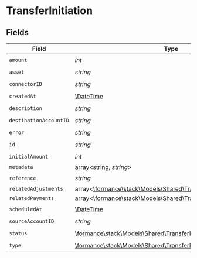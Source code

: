 # TransferInitiation


## Fields

| Field                                                                                                                    | Type                                                                                                                     | Required                                                                                                                 | Description                                                                                                              | Example                                                                                                                  |
| ------------------------------------------------------------------------------------------------------------------------ | ------------------------------------------------------------------------------------------------------------------------ | ------------------------------------------------------------------------------------------------------------------------ | ------------------------------------------------------------------------------------------------------------------------ | ------------------------------------------------------------------------------------------------------------------------ |
| `amount`                                                                                                                 | *int*                                                                                                                    | :heavy_check_mark:                                                                                                       | N/A                                                                                                                      |                                                                                                                          |
| `asset`                                                                                                                  | *string*                                                                                                                 | :heavy_check_mark:                                                                                                       | N/A                                                                                                                      | USD                                                                                                                      |
| `connectorID`                                                                                                            | *string*                                                                                                                 | :heavy_check_mark:                                                                                                       | N/A                                                                                                                      |                                                                                                                          |
| `createdAt`                                                                                                              | [\DateTime](https://www.php.net/manual/en/class.datetime.php)                                                            | :heavy_check_mark:                                                                                                       | N/A                                                                                                                      |                                                                                                                          |
| `description`                                                                                                            | *string*                                                                                                                 | :heavy_check_mark:                                                                                                       | N/A                                                                                                                      |                                                                                                                          |
| `destinationAccountID`                                                                                                   | *string*                                                                                                                 | :heavy_check_mark:                                                                                                       | N/A                                                                                                                      |                                                                                                                          |
| `error`                                                                                                                  | *string*                                                                                                                 | :heavy_check_mark:                                                                                                       | N/A                                                                                                                      |                                                                                                                          |
| `id`                                                                                                                     | *string*                                                                                                                 | :heavy_check_mark:                                                                                                       | N/A                                                                                                                      | XXX                                                                                                                      |
| `initialAmount`                                                                                                          | *int*                                                                                                                    | :heavy_check_mark:                                                                                                       | N/A                                                                                                                      |                                                                                                                          |
| `metadata`                                                                                                               | array<string, *string*>                                                                                                  | :heavy_minus_sign:                                                                                                       | N/A                                                                                                                      |                                                                                                                          |
| `reference`                                                                                                              | *string*                                                                                                                 | :heavy_check_mark:                                                                                                       | N/A                                                                                                                      |                                                                                                                          |
| `relatedAdjustments`                                                                                                     | array<[\formance\stack\Models\Shared\TransferInitiationAdjusments](../../Models/Shared/TransferInitiationAdjusments.md)> | :heavy_minus_sign:                                                                                                       | N/A                                                                                                                      |                                                                                                                          |
| `relatedPayments`                                                                                                        | array<[\formance\stack\Models\Shared\TransferInitiationPayments](../../Models/Shared/TransferInitiationPayments.md)>     | :heavy_minus_sign:                                                                                                       | N/A                                                                                                                      |                                                                                                                          |
| `scheduledAt`                                                                                                            | [\DateTime](https://www.php.net/manual/en/class.datetime.php)                                                            | :heavy_check_mark:                                                                                                       | N/A                                                                                                                      |                                                                                                                          |
| `sourceAccountID`                                                                                                        | *string*                                                                                                                 | :heavy_check_mark:                                                                                                       | N/A                                                                                                                      |                                                                                                                          |
| `status`                                                                                                                 | [\formance\stack\Models\Shared\TransferInitiationStatus](../../Models/Shared/TransferInitiationStatus.md)                | :heavy_check_mark:                                                                                                       | N/A                                                                                                                      |                                                                                                                          |
| `type`                                                                                                                   | [\formance\stack\Models\Shared\TransferInitiationType](../../Models/Shared/TransferInitiationType.md)                    | :heavy_check_mark:                                                                                                       | N/A                                                                                                                      |                                                                                                                          |